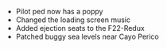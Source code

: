 - Pilot ped now has a poppy
- Changed the loading screen music
- Added ejection seats to the F22-Redux
- Patched buggy sea levels near Cayo Perico
